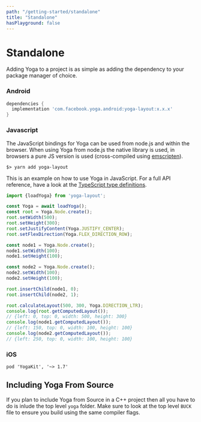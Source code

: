 ```yaml
---
path: "/getting-started/standalone"
title: "Standalone"
hasPlayground: false
---
```


# Standalone

Adding Yoga to a project is as simple as adding the dependency to your package manager of choice.

### Android

```groovy
dependencies {
  implementation 'com.facebook.yoga.android:yoga-layout:x.x.x'
}
```

### Javascript

The JavaScript bindings for Yoga can be used from node.js and within the browser.
When using Yoga from node.js the native library is used, in browsers a pure JS
version is used (cross-compiled using [emscripten](https://emscripten.org/)).

```
$> yarn add yoga-layout
```

This is an example on how to use Yoga in JavaScript. For a full API reference,
have a look at the [TypeScript type definitions](https://github.com/facebook/yoga/blob/main/javascript/src/wrapAssembly.ts).

```js
import {loadYoga} from 'yoga-layout';

const Yoga = await loadYoga();
const root = Yoga.Node.create();
root.setWidth(500);
root.setHeight(300);
root.setJustifyContent(Yoga.JUSTIFY_CENTER);
root.setFlexDirection(Yoga.FLEX_DIRECTION_ROW);

const node1 = Yoga.Node.create();
node1.setWidth(100);
node1.setHeight(100);

const node2 = Yoga.Node.create();
node2.setWidth(100);
node2.setHeight(100);

root.insertChild(node1, 0);
root.insertChild(node2, 1);

root.calculateLayout(500, 300, Yoga.DIRECTION_LTR);
console.log(root.getComputedLayout());
// {left: 0, top: 0, width: 500, height: 300}
console.log(node1.getComputedLayout());
// {left: 150, top: 0, width: 100, height: 100}
console.log(node2.getComputedLayout());
// {left: 250, top: 0, width: 100, height: 100}
```

### iOS

```
pod 'YogaKit', '~> 1.7'
```

## Including Yoga From Source

If you plan to include Yoga from Source in a C++ project then all you have to do is inlude
the top level `yoga` folder. Make sure to look at the top level `BUCK` file to ensure you build
using the same compiler flags.
